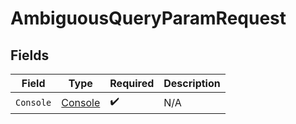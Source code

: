 # AmbiguousQueryParamRequest


## Fields

| Field                                         | Type                                          | Required                                      | Description                                   |
| --------------------------------------------- | --------------------------------------------- | --------------------------------------------- | --------------------------------------------- |
| `Console`                                     | [Console](../../Models/Operations/Console.md) | :heavy_check_mark:                            | N/A                                           |